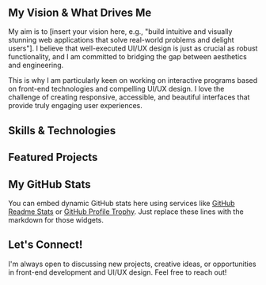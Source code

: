 
<link href="https://unpkg.com/tailwindcss@^2/dist/tailwind.min.css" rel="stylesheet">
<link href="https://cdnjs.cloudflare.com/ajax/libs/font-awesome/6.0.0-beta3/css/all.min.css" rel="stylesheet">
<link href="https://fonts.googleapis.com/css2?family=Inter:wght@400;600;700&display=swap" rel="stylesheet">



<div class="min-h-screen bg-gray-50 p-4 sm:p-8 md:p-12 lg:p-16 rounded-lg">

  <!-- Header / Hero Section -->
  <header class="text-center py-10 bg-white rounded-lg shadow-lg mb-8">
    <div class="container mx-auto px-4">
     
  </header>

  <!-- About Me / Vision Section -->
  <section class="bg-white p-8 rounded-lg card-shadow mb-8">
    <div class="container mx-auto px-4">
      <h2 class="text-3xl font-bold text-gray-800 mb-6 border-b-2 border-indigo-300 pb-2">My Vision & What Drives Me</h2>
      <p class="text-lg text-gray-700 leading-relaxed mb-4">
        My aim is to <span class="font-semibold text-purple-700">[insert your vision here, e.g., "build intuitive and visually stunning web applications that solve real-world problems and delight users"].</span> I believe that well-executed UI/UX design is just as crucial as robust functionality, and I am committed to bridging the gap between aesthetics and engineering.
      </p>
      <p class="text-lg text-gray-700 leading-relaxed">
        This is why I am particularly keen on working on <span class="font-semibold text-indigo-700">interactive programs based on front-end technologies and compelling UI/UX design</span>. I love the challenge of creating responsive, accessible, and beautiful interfaces that provide truly engaging user experiences.
      </p>
    </div>
  </section>

  <!-- Skills Section -->
  <section class="bg-white p-8 rounded-lg card-shadow mb-8">
    <div class="container mx-auto px-4">
      <h2 class="text-3xl font-bold text-gray-800 mb-6 border-b-2 border-indigo-300 pb-2">Skills & Technologies</h2>
      <div class="grid grid-cols-1 md:grid-cols-2 lg:grid-cols-3 gap-6">

       
  </section>

  <!-- Featured Projects Section -->
  <section class="bg-white p-8 rounded-lg card-shadow mb-8">
    <div class="container mx-auto px-4">
      <h2 class="text-3xl font-bold text-gray-800 mb-6 border-b-2 border-indigo-300 pb-2">Featured Projects</h2>
      <div class="grid grid-cols-1 md:grid-cols-2 gap-8">

     
  </section>

  <!-- GitHub Stats (Optional Section - place your actual stats widgets here) -->
  <section class="bg-white p-8 rounded-lg card-shadow mb-8 text-center">
      <h2 class="text-3xl font-bold text-gray-800 mb-6 border-b-2 border-indigo-300 pb-2">My GitHub Stats</h2>
      <p class="text-gray-700 mb-4">
          You can embed dynamic GitHub stats here using services like <a href="https://github.com/anuraghazra/github-readme-stats" target="_blank" class="text-blue-500 hover:underline">GitHub Readme Stats</a> or <a href="https://github.com/ryo-ma/github-profile-trophy" target="_blank" class="text-blue-500 hover:underline">GitHub Profile Trophy</a>.
          Just replace these lines with the markdown for those widgets.
      </p>
     
  </section>


  <!-- Connect / Contact Section -->
  <section class="bg-white p-8 rounded-lg card-shadow">
    <div class="container mx-auto px-4 text-center">
      <h2 class="text-3xl font-bold text-gray-800 mb-6 border-b-2 border-indigo-300 pb-2">Let's Connect!</h2>
      <p class="text-lg text-gray-700 mb-6">
        I'm always open to discussing new projects, creative ideas, or opportunities in front-end development and UI/UX design. Feel free to reach out!
      </p>
      <div class="flex flex-wrap justify-center space-x-6">
        <a href="[Link to your LinkedIn Profile]" target="_blank" class="text-blue-700 hover:text-blue-900 text-5xl transition-colors duration-300">
          <i class="fab fa-linkedin"></i>
        </a>
        <a href="[Link to your Twitter/X Profile]" target="_blank" class="text-blue-400 hover:text-blue-600 text-5xl transition-colors duration-300">
          <i class="fab fa-twitter-square"></i>
        </a>
        <a href="[Link to your Portfolio Website (if any)]" target="_blank" class="text-pink-600 hover:text-pink-800 text-5xl transition-colors duration-300">
          <i class="fas fa-globe"></i>
        </a>
        <a href="mailto:georgeprinceakeshun23@gmail.com" class="text-red-500 hover:text-red-700 text-5xl transition-colors duration-300">
          <i class="fas fa-envelope-square"></i>
        </a>
      </div>
    </div>
  </section>

</div>
